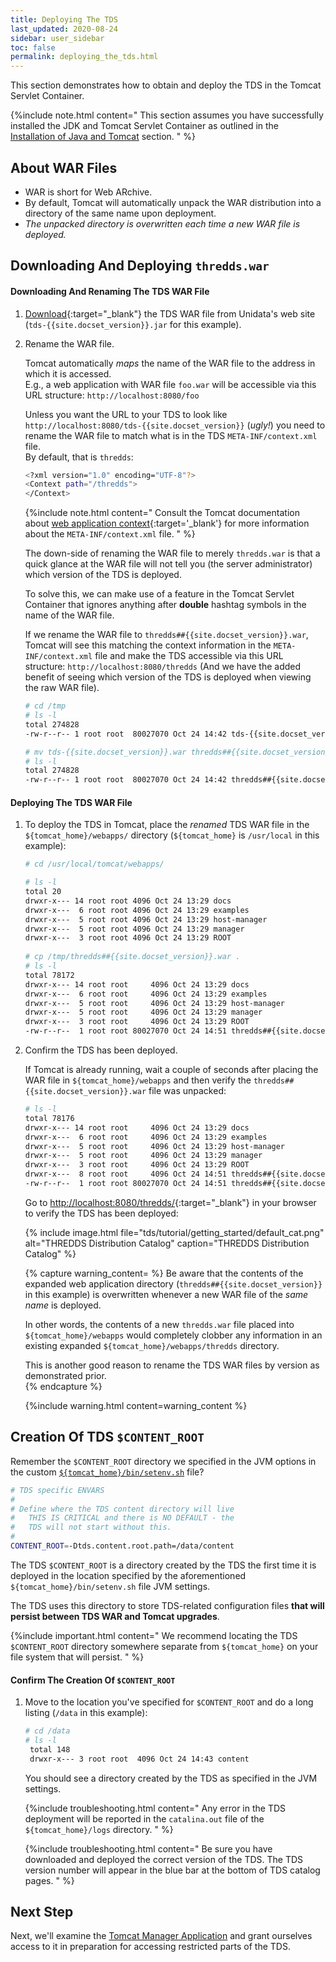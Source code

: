 ```yaml
---
title: Deploying The TDS 
last_updated: 2020-08-24
sidebar: user_sidebar
toc: false
permalink: deploying_the_tds.html
---
```


This section demonstrates how to obtain and deploy the TDS in the Tomcat Servlet Container.

{%include note.html content="
This section assumes you have successfully installed the JDK and Tomcat Servlet Container as outlined in the [Installation of Java and Tomcat](install_java_tomcat.html) section.
" %}

## About WAR Files

* WAR is short for Web ARchive.
* By default, Tomcat will automatically unpack the WAR distribution into a directory of the same name upon deployment.
* _The unpacked directory is overwritten each time a new WAR file is deployed._

## Downloading And Deploying `thredds.war`

#### Downloading And Renaming The TDS WAR File

1. [Download](https://downloads.unidata.ucar.edu/tds/){:target="_blank"} the TDS WAR file from Unidata's web site (`tds-{{site.docset_version}}.jar` for this example).

2. Rename the WAR file.
   
   Tomcat automatically *maps* the name of the WAR file to the address in which it is accessed.  
   E.g., a web application with WAR file `foo.war` will be accessible via this URL structure: `http://localhost:8080/foo` 
   
   Unless you want the URL to your TDS to look like `http://localhost:8080/tds-{{site.docset_version}}` (_ugly!_) you need to rename the WAR file to match what is in the TDS `META-INF/context.xml` file.  
   By default, that is `thredds`:

   ~~~bash
   <?xml version="1.0" encoding="UTF-8"?>
   <Context path="/thredds">
   </Context>
   ~~~
   
   {%include note.html content="
   Consult the Tomcat documentation about [web application context](http://tomcat.apache.org/tomcat-8.5-doc/config/context.html){:target='_blank'} for more information about the `META-INF/context.xml` file.
   " %}
   
   The down-side of renaming the WAR file to merely `thredds.war` is that a quick glance at the WAR file will not tell you (the server administrator) which version of the TDS is deployed.
  
   
   To solve this, we can make use of a feature in the Tomcat Servlet Container that ignores anything after **double** hashtag symbols in the name of the WAR file.  
   
   If we rename the WAR file to `thredds##{{site.docset_version}}.war`, Tomcat will see this matching the context information in the `META-INF/context.xml` file and make the TDS accessible via this URL structure: `http://localhost:8080/thredds` 
   (And we have the added benefit of seeing which version of the TDS is deployed when viewing the raw WAR file). 

   ~~~bash
   # cd /tmp
   # ls -l
   total 274828
   -rw-r--r-- 1 root root  80027070 Oct 24 14:42 tds-{{site.docset_version}}.jar
   
   # mv tds-{{site.docset_version}}.war thredds##{{site.docset_version}}.war
   # ls -l  
   total 274828
   -rw-r--r-- 1 root root  80027070 Oct 24 14:42 thredds##{{site.docset_version}}.war
   ~~~

#### Deploying The TDS WAR File

1. To deploy the TDS in Tomcat, place the _renamed_ TDS WAR file in the `${tomcat_home}/webapps/` directory (`${tomcat_home}` is `/usr/local` in this example):

   ~~~bash
   # cd /usr/local/tomcat/webapps/
   
   # ls -l
   total 20
   drwxr-x--- 14 root root 4096 Oct 24 13:29 docs
   drwxr-x---  6 root root 4096 Oct 24 13:29 examples
   drwxr-x---  5 root root 4096 Oct 24 13:29 host-manager
   drwxr-x---  5 root root 4096 Oct 24 13:29 manager
   drwxr-x---  3 root root 4096 Oct 24 13:29 ROOT
    
   # cp /tmp/thredds##{{site.docset_version}}.war .
   # ls -l
   total 78172
   drwxr-x--- 14 root root     4096 Oct 24 13:29 docs
   drwxr-x---  6 root root     4096 Oct 24 13:29 examples
   drwxr-x---  5 root root     4096 Oct 24 13:29 host-manager
   drwxr-x---  5 root root     4096 Oct 24 13:29 manager
   drwxr-x---  3 root root     4096 Oct 24 13:29 ROOT
   -rw-r--r--  1 root root 80027070 Oct 24 14:51 thredds##{{site.docset_version}}.war
   ~~~

2. Confirm the TDS has been deployed.

   If Tomcat is already running, wait a couple of seconds after placing the WAR file in `${tomcat_home}/webapps` and then verify the `thredds##{{site.docset_version}}.war` file was unpacked:

   ~~~bash
   # ls -l
   total 78176
   drwxr-x--- 14 root root     4096 Oct 24 13:29 docs
   drwxr-x---  6 root root     4096 Oct 24 13:29 examples
   drwxr-x---  5 root root     4096 Oct 24 13:29 host-manager
   drwxr-x---  5 root root     4096 Oct 24 13:29 manager
   drwxr-x---  3 root root     4096 Oct 24 13:29 ROOT
   drwxr-x---  8 root root     4096 Oct 24 14:51 thredds##{{site.docset_version}}
   -rw-r--r--  1 root root 80027070 Oct 24 14:51 thredds##{{site.docset_version}}.war
   ~~~

   Go to [http://localhost:8080/thredds/](http://localhost:8080/thredds/){:target="_blank"} in your browser to verify the TDS has been deployed:

   {% include image.html file="tds/tutorial/getting_started/default_cat.png" alt="THREDDS Distribution Catalog" caption="THREDDS Distribution Catalog" %}


    {% capture warning_content= %}
    Be aware that the contents of the expanded web application directory (`thredds##{{site.docset_version}}` in this example) is overwritten whenever a new WAR file of the _same name_ is deployed.
    
    In other words, the contents of a new `thredds.war` file placed into `${tomcat_home}/webapps` would completely clobber any information in an existing expanded `${tomcat_home}/webapps/thredds` directory.
    
    This is another good reason to rename the TDS WAR files by version as demonstrated prior.  
    {% endcapture %}

    {%include warning.html content=warning_content %}

## Creation Of TDS `$CONTENT_ROOT`

Remember the `$CONTENT_ROOT` directory we specified in the JVM options in the custom [`${tomcat_home}/bin/setenv.sh`](running_tomcat.html#setting-java_home-java_opts-catalina_home-catalina_base-and-content_root) file?

~~~bash
# TDS specific ENVARS
#
# Define where the TDS content directory will live
#   THIS IS CRITICAL and there is NO DEFAULT - the
#   TDS will not start without this.
#
CONTENT_ROOT=-Dtds.content.root.path=/data/content
~~~

The TDS `$CONTENT_ROOT` is a directory created by the TDS the first time it is deployed in the location specified by the aforementioned `${tomcat_home}/bin/setenv.sh` file JVM settings.

The TDS uses this directory to store TDS-related configuration files __that will persist between TDS WAR and Tomcat upgrades__.
   
{%include important.html content="
We recommend locating the TDS `$CONTENT_ROOT` directory somewhere separate from `${tomcat_home}` on your file system that will persist.
" %}

#### Confirm The Creation Of `$CONTENT_ROOT`
   
1. Move to the location you've specified for `$CONTENT_ROOT` and do a long listing (`/data` in this example):

   ~~~bash
   # cd /data
   # ls -l
    total 148
    drwxr-x--- 3 root root  4096 Oct 24 14:43 content
   ~~~

   You should see a directory created by the TDS as specified in the JVM settings.

   {%include troubleshooting.html content="
   Any error in the TDS deployment will be reported in the `catalina.out` file of the `${tomcat_home}/logs` directory.
   " %}

   {%include troubleshooting.html content="
   Be sure you have downloaded and deployed the correct version of the TDS.
   The TDS version number will appear in the blue bar at the bottom of TDS catalog pages.
   " %}
   

## Next Step

Next, we'll examine the [Tomcat Manager Application](tomcat_manager_app.html) and grant ourselves access to it in preparation for accessing restricted parts of the TDS.
